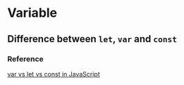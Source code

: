 # Variable
## Difference between ```let```, ```var``` and ```const```
### Reference
[var vs let vs const in JavaScript](https://tylermcginnis.com/var-let-const/)